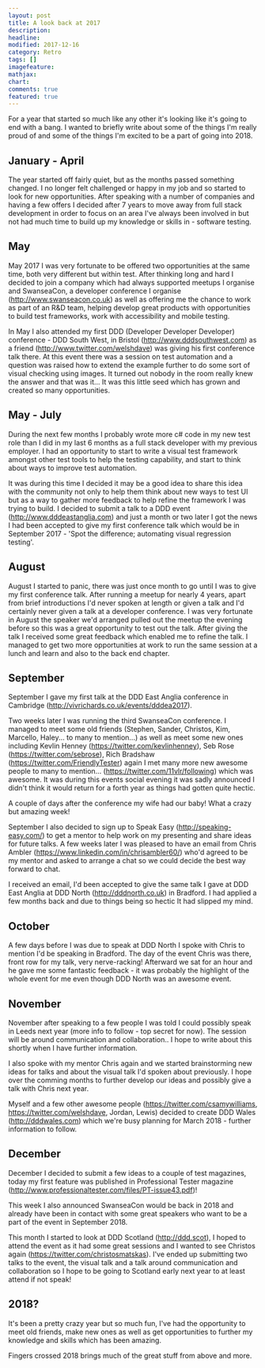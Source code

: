 ```yaml
---
layout: post
title: A look back at 2017
description: 
headline: 
modified: 2017-12-16
category: Retro
tags: []
imagefeature: 
mathjax: 
chart: 
comments: true
featured: true
---
```


For a year that started so much like any other it's looking like it's going to end with a bang. I wanted to briefly write about some of the things I'm really proud of and some of the things I'm excited to be a part of going into 2018. 

## January - April

The year started off fairly quiet, but as the months passed something changed. I no longer felt challenged or happy in my job and so started to look for new opportunities. After speaking with a number of companies and having a few offers I decided after 7 years to move away from full stack development in order to focus on an area I've always been involved in but not had much time to build up my knowledge or skills in - software testing.

## May

May 2017 I was very fortunate to be offered two opportunities at the same time, both very different but within test. After thinking long and hard I decided to join a company which had always supported meetups I organise and SwanseaCon, a developer conference I organise (http://www.swanseacon.co.uk) as well as offering me the chance to work as part of an R&D team, helping develop great products with opportunities to build test frameworks, work with accessibility and mobile testing. 

In May I also attended my first DDD (Developer Developer Developer) conference - DDD South West, in Bristol (http://www.dddsouthwest.com) as a friend (http://www.twitter.com/welshdave) was giving his first conference talk there. At this event there was a session on test automation and a question was raised how to extend the example further to do some sort of visual checking using images. It turned out nobody in the room really knew the answer and that was it... It was this little seed which has grown and created so many opportunities.

## May - July

During the next few months I probably wrote more c# code in my new test role than I did in my last 6 months as a full stack developer with my previous employer. I had an opportunity to start to write a visual test framework amongst other test tools to help the testing capability, and start to think about ways to improve test automation.

It was during this time I decided it may be a good idea to share this idea with the community not only to help them think about new ways to test UI but as a way to gather more feedback to help refine the framework I was trying to build. I decided to submit a talk to a DDD event (http://www.dddeastanglia.com) and just a month or two later I got the news I had been accepted to give my first conference talk which would be in September 2017 - 'Spot the difference; automating visual regression testing'.

## August 

August I started to panic, there was just once month to go until I was to give my first conference talk. After running a meetup for nearly 4 years, apart from brief introductions I'd never spoken at length or given a talk and I'd certainly never given a talk at a developer conference. I was very fortunate in August the speaker we'd arranged pulled out the meetup the evening before so this was a great opportunity to test out the talk. After giving the talk I received some great feedback which enabled me to refine the talk. I managed to get two more opportunities at work to run the same session at a lunch and learn and also to the back end chapter.

## September 

September I gave my first talk at the DDD East Anglia conference in Cambridge (http://vivrichards.co.uk/events/dddea2017). 

Two weeks later I was running the third SwanseaCon conference. I managed to meet some old friends (Stephen, Sander, Christos, Kim, Marcello, Haley... to many to mention...) as well as meet some new ones including Kevlin Henney (https://twitter.com/kevlinhenney), Seb Rose (https://twitter.com/sebrose), Rich Bradshaw (https://twitter.com/FriendlyTester) again I met many more new awesome people to many to mention... (https://twitter.com/11vlr/following) which was awesome. It was during this events social evening it was sadly announced I didn't think it would return for a forth year as things had gotten quite hectic. 

A couple of days after the conference my wife had our baby! What a crazy but amazing week!

September I also decided to sign up to Speak Easy (http://speaking-easy.com/) to get a mentor to help work on my presenting and share ideas for future talks. A few weeks later I was pleased to have an email from Chris Ambler (https://www.linkedin.com/in/chrisambler60/) who'd agreed to be my mentor and asked to arrange a chat so we could decide the best way forward to chat.

I received an email, I'd been accepted to give the same talk I gave at DDD East Anglia at DDD North (http://dddnorth.co.uk) in Bradford. I had applied a few months back and due to things being so hectic It had slipped my mind. 

## October

A few days before I was due to speak at DDD North I spoke with Chris to mention I'd be speaking in Bradford. The day of the event Chris was there, front row for my talk, very nerve-racking! Afterward we sat for an hour and he gave me some fantastic feedback - it was probably the highlight of the whole event for me even though DDD North was an awesome event.

## November

November after speaking to a few people I was told I could possibly speak in Leeds next year (more info to follow - top secret for now). The session will be around communication and collaboration.. I hope to write about this shortly when I have further information. 

I also spoke with my mentor Chris again and we started brainstorming new ideas for talks and about the visual talk I'd spoken about previously. I hope over the comming months to further develop our ideas and possibly give a talk with Chris next year.

Myself and a few other awesome people (https://twitter.com/csamywilliams, https://twitter.com/welshdave, Jordan, Lewis) decided to create DDD Wales (http://dddwales.com) which we're busy planning for March 2018 - further information to follow.

## December 

December I decided to submit a few ideas to a couple of test magazines, today my first feature was published in Professional Tester magazine (http://www.professionaltester.com/files/PT-issue43.pdf)!

This week I also announced SwanseaCon would be back in 2018 and already have been in contact with some great speakers who want to be a part of the event in September 2018. 

This month I started to look at DDD Scotland (http://ddd.scot), I hoped to attend the event as it had some great sessions and I wanted to see Christos again (https://twitter.com/christosmatskas). I've ended up submitting two talks to the event, the visual talk and a talk around communication and collaboration so I hope to be going to Scotland early next year to at least attend if not speak!

## 2018?
It's been a pretty crazy year but so much fun, I've had the opportunity to meet old friends, make new ones as well as get opportunities to further my knowledge and skills which has been amazing.

Fingers crossed 2018 brings much of the great stuff from above and more.

